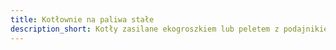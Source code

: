 ```yaml
---
title: Kotłownie na paliwa stałe
description_short: Kotły zasilane ekogroszkiem lub peletem z podajnikiem automatycznym lub bez oraz pompą ciepła na CWU.
---
```

